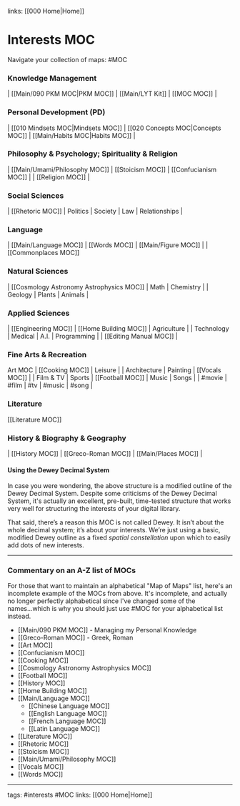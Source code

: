 links: [[000 Home|Home]]

# Interests MOC
Navigate your collection of maps: #MOC 

### Knowledge Management
| [[Main/090 PKM MOC|PKM MOC]] | [[Main/LYT Kit]] | [[MOC MOC]] |

### Personal Development (PD)
| [[010 Mindsets MOC|Mindsets MOC]] | [[020 Concepts MOC|Concepts MOC]] | [[Main/Habits MOC|Habits MOC]] |

### Philosophy & Psychology; Spirituality & Religion
| [[Main/Umami/Philosophy MOC]] | [[Stoicism MOC]] | [[Confucianism MOC]] |
| [[Religion MOC]] |

### Social Sciences
| [[Rhetoric MOC]] | Politics | Society | Law | Relationships | 

### Language
| [[Main/Language MOC]] | [[Words MOC]] | [[Main/Figure MOC]] |
| [[Commonplaces MOC]]

### Natural Sciences
| [[Cosmology Astronomy Astrophysics MOC]] | Math | Chemistry |
| Geology | Plants | Animals |

### Applied Sciences
| [[Engineering MOC]] | [[Home Building MOC]] | Agriculture |
| Technology | Medical | A.I. | Programming | 
| [[Editing Manual MOC]] |

### Fine Arts & Recreation
Art MOC | [[Cooking MOC]] | Leisure | 
| Architecture | Painting | [[Vocals MOC]] |
| Film & TV | Sports | [[Football MOC]] | Music | Songs |
| #movie | #film | #tv | #music | #song |

### Literature
[[Literature MOC]]

### History & Biography & Geography
| [[History MOC]] | [[Greco-Roman MOC]] 
| [[Main/Places MOC]] | 

#### Using the Dewey Decimal System
In case you were wondering, the above structure is a modified outline of the Dewey Decimal System. Despite some criticisms of the Dewey Decimal System, it's actually an excellent, pre-built, time-tested structure that works very well for structuring the interests of your digital library.

That said, there’s a reason this MOC is not called Dewey. It isn’t about the whole decimal system; it’s about your interests. We’re just using a basic, modified Dewey outline as a fixed *spatial constellation* upon which to easily add dots of new interests.

---
### Commentary on an A-Z list of MOCs
For those that want to maintain an alphabetical "Map of Maps" list, here's an incomplete example of the MOCs from above. It's incomplete, and actually no longer perfectly alphabetical since I've changed some of the names...which is why you should just use #MOC for your alphabetical list instead.

- [[Main/090 PKM MOC]] - Managing my Personal Knowledge
- [[Greco-Roman MOC]] - Greek, Roman
- [[Art MOC]]
- [[Confucianism MOC]]
- [[Cooking MOC]]
- [[Cosmology Astronomy Astrophysics MOC]]
- [[Football MOC]]
- [[History MOC]]
- [[Home Building MOC]]
- [[Main/Language MOC]]
	- [[Chinese Language MOC]]
	- [[English Language MOC]]
	- [[French Language MOC]]
	- [[Latin Language MOC]]
- [[Literature MOC]]
- [[Rhetoric MOC]]
- [[Stoicism MOC]]
- [[Main/Umami/Philosophy MOC]]
- [[Vocals MOC]]
- [[Words MOC]]

---
tags: #interests #MOC 
links: [[000 Home|Home]]
